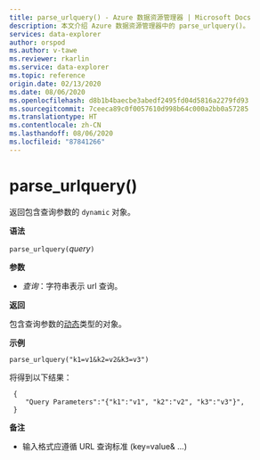 ```yaml
---
title: parse_urlquery() - Azure 数据资源管理器 | Microsoft Docs
description: 本文介绍 Azure 数据资源管理器中的 parse_urlquery()。
services: data-explorer
author: orspod
ms.author: v-tawe
ms.reviewer: rkarlin
ms.service: data-explorer
ms.topic: reference
origin.date: 02/13/2020
ms.date: 08/06/2020
ms.openlocfilehash: d8b1b4baecbe3abedf2495fd04d5816a2279fd93
ms.sourcegitcommit: 7ceeca89c0f0057610d998b64c000a2bb0a57285
ms.translationtype: HT
ms.contentlocale: zh-CN
ms.lasthandoff: 08/06/2020
ms.locfileid: "87841266"
---
```

# <a name="parse_urlquery"></a>parse_urlquery()

返回包含查询参数的 `dynamic` 对象。

**语法**

`parse_urlquery(`*query*`)`

**参数**

* *查询*：字符串表示 url 查询。

**返回**

包含查询参数的[动态](./scalar-data-types/dynamic.md)类型的对象。

**示例**

```kusto
parse_urlquery("k1=v1&k2=v2&k3=v3")
```

将得到以下结果：

```kusto
 {
    "Query Parameters":"{"k1":"v1", "k2":"v2", "k3":"v3"}",
 }
```

**备注**

* 输入格式应遵循 URL 查询标准 (key=value& ...)
 